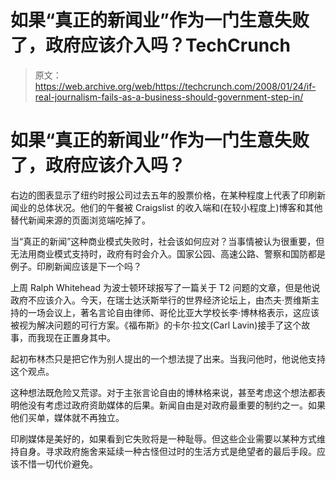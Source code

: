 # 如果“真正的新闻业”作为一门生意失败了，政府应该介入吗？TechCrunch

> 原文：<https://web.archive.org/web/https://techcrunch.com/2008/01/24/if-real-journalism-fails-as-a-business-should-government-step-in/>

# 如果“真正的新闻业”作为一门生意失败了，政府应该介入吗？

右边的图表显示了纽约时报公司过去五年的股票价格，在某种程度上代表了印刷新闻业的总体状况。他们的午餐被 Craigslist 的收入端和(在较小程度上)博客和其他替代新闻来源的页面浏览端吃掉了。

当“真正的新闻”这种商业模式失败时，社会该如何应对？当事情被认为很重要，但无法用商业模式支持时，政府有时会介入。国家公园、高速公路、警察和国防都是例子。印刷新闻应该是下一个吗？

上周 Ralph Whitehead 为波士顿环球报写了一篇关于 T2 问题的文章，但是他说政府不应该介入。今天，在瑞士达沃斯举行的世界经济论坛上，由杰夫·贾维斯主持的一场会议上，著名言论自由律师、哥伦比亚大学校长李·博林格表示，这应该被视为解决问题的可行方案。《福布斯》的卡尔·拉文(Carl Lavin)接手了这个故事，而我现在正置身其中。

起初布林杰只是把它作为别人提出的一个想法提了出来。当我问他时，他说他支持这个观点。

这种想法既危险又荒谬。对于主张言论自由的博林格来说，甚至考虑这个想法都表明他没有考虑过政府资助媒体的后果。新闻自由是对政府最重要的制约之一。如果他们买单，媒体就不再独立。

印刷媒体是美好的，如果看到它失败将是一种耻辱。但这些企业需要以某种方式维持自身。寻求政府施舍来延续一种古怪但过时的生活方式是绝望者的最后手段。应该不惜一切代价避免。